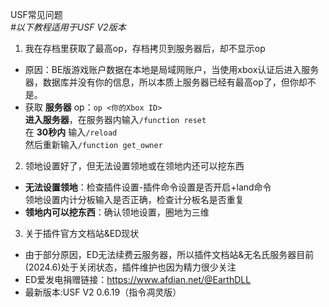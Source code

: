 USF常见问题    
_#以下教程适用于USF V2版本_

1. 我在存档里获取了最高op，存档拷贝到服务器后，却不显示op
- 原因：BE版游戏账户数据在本地是局域网账户，当使用xbox认证后进入服务器，数据库并没有你的信息，所以本质上服务器已经有最高op了，但你却不是。
- 获取 __服务器__ op：`op <你的Xbox ID>`      
__进入服务器__，在服务器内输入`/function reset`  
在 __30秒内__ 输入`/reload`   
然后重新输入`/function get_owner`

2. 领地设置好了，但无法设置领地或在领地内还可以挖东西
- __无法设置领地__：检查插件设置-插件命令设置是否开启+land命令  
领地设置内计分板输入是否正确，检查计分板名是否重复
- __领地内可以挖东西__：确认领地设置，圈地为三维

3. 关于插件官方文档站&ED现状
- 由于部分原因，ED无法续费云服务器，所以插件文档站&无名氏服务器目前(2024.6)处于关闭状态，插件维护也因为精力很少关注
- ED爱发电捐赠链接：https://www.afdian.net/@EarthDLL  
- 最新版本:USF V2 0.6.19（指令凋灵版）  

   